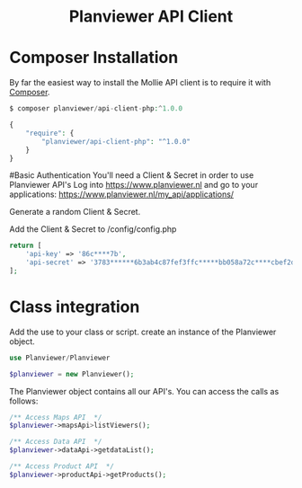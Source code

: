 
<h1 align="center"> Planviewer API Client</h1>


# Composer Installation

By far the easiest way to install the Mollie API client is to require it with [Composer](https://getcomposer.org/doc/00-intro.md).

```php
$ composer planviewer/api-client-php:^1.0.0

{
    "require": {
        "planviewer/api-client-php": "^1.0.0"
    }
}
```

#Basic Authentication
You'll need a Client & Secret in order to use Planviewer API's
Log into https://www.planviewer.nl and go to your applications: https://www.planviewer.nl/my_api/applications/

Generate a random Client & Secret.

Add the Client & Secret to /config/config.php

```php
return [
    'api-key' => '86c****7b',
    'api-secret' => '3783******6b3ab4c87fef3ffc*****bb058a72c****cbef2d',
];
```

# Class integration

Add the use to your class or script.
create an instance of the Planviewer object.

```php
use Planviewer/Planviewer

$planviewer = new Planviewer();
```
The Planviewer object contains all our API's. You can access the calls as follows:
```php
/** Access Maps API  */
$planviewer->mapsApi>listViewers();

/** Access Data API  */
$planviewer->dataApi->getdataList();

/** Access Product API  */
$planviewer->productApi->getProducts();

```





